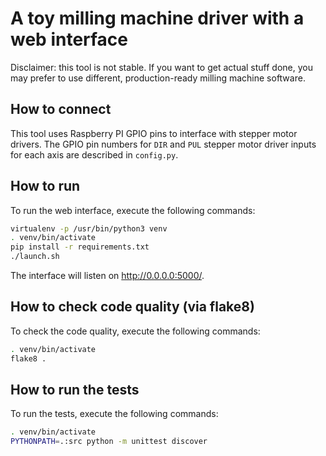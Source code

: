 # A toy milling machine driver with a web interface
Disclaimer: this tool is not stable. If you want to get actual stuff done,
you may prefer to use different, production-ready milling machine software.

## How to connect
This tool uses Raspberry PI GPIO pins to interface with stepper motor drivers.
The GPIO pin numbers for `DIR` and `PUL` stepper motor driver inputs for each
axis are described in `config.py`.

## How to run
To run the web interface, execute the following commands:

```bash
virtualenv -p /usr/bin/python3 venv
. venv/bin/activate
pip install -r requirements.txt
./launch.sh
```

The interface will listen on http://0.0.0.0:5000/.

## How to check code quality (via flake8)
To check the code quality, execute the following commands:

```bash
. venv/bin/activate
flake8 .
```

## How to run the tests
To run the tests, execute the following commands:

```bash
. venv/bin/activate
PYTHONPATH=.:src python -m unittest discover
```
